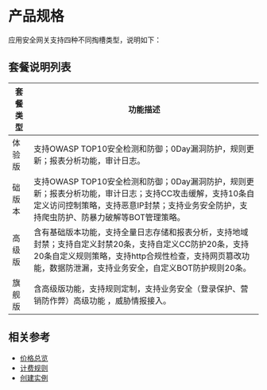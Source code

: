 # 产品规格

应用安全网关支持四种不同掏槽类型，说明如下：

## 套餐说明列表

| 套餐类型 | 功能描述                                                     |
| -------- | ------------------------------------------------------------ |
| 体验版   | 支持OWASP TOP10安全检测和防御；0Day漏洞防护，规则更新；报表分析功能，审计日志。 |
| 础版本   | 支持OWASP TOP10安全检测和防御；0Day漏洞防护，规则更新；报表分析功能，审计日志；支持CC攻击缓解，支持10条自定义访问控制策略，支持恶意IP封禁；支持业务安全防护，支持爬虫防护、防暴力破解等BOT管理策略。 |
| 高级版   | 含有基础版本功能，支持全量日志存储和报表分析，支持地域封禁；支持自定义封禁20条，支持自定义CC防护20条，支持20条自定义规则策略，支持http合规性检查，支持网页篡改功能，数据防泄漏，支持业务安全，自定义BOT防护规则20条。 |
| 旗舰版   | 含高级版功能，支持规则定制，支持业务安全（登录保护、营销防作弊）高级功能      ，威胁情报接入。 |

## 相关参考


- [价格总览](../Pricing/Price-Overview.md)
- [计费规则](../Pricing/Billing-Rules.md)
- [创建实例](../Getting-Started/create-free-trial-instance.md)

